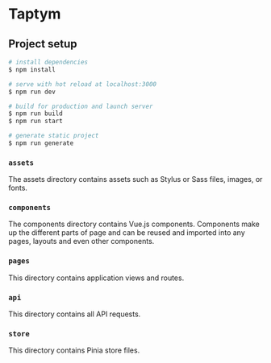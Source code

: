 # Taptym

## Project setup

```bash
# install dependencies
$ npm install

# serve with hot reload at localhost:3000
$ npm run dev

# build for production and launch server
$ npm run build
$ npm run start

# generate static project
$ npm run generate
```

### `assets`

The assets directory contains assets such as Stylus or Sass files, images, or fonts.

### `components`

The components directory contains Vue.js components. Components make up the different parts of page and can be reused and imported into any pages, layouts and even other components.

### `pages`

This directory contains  application views and routes. 

### `api`

This directory contains all API requests.

### `store`

This directory contains Pinia store files.
